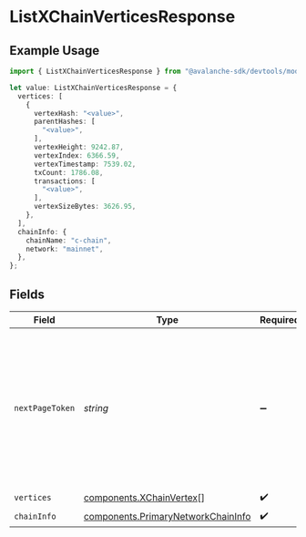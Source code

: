 # ListXChainVerticesResponse

## Example Usage

```typescript
import { ListXChainVerticesResponse } from "@avalanche-sdk/devtools/models/components";

let value: ListXChainVerticesResponse = {
  vertices: [
    {
      vertexHash: "<value>",
      parentHashes: [
        "<value>",
      ],
      vertexHeight: 9242.87,
      vertexIndex: 6366.59,
      vertexTimestamp: 7539.02,
      txCount: 1786.08,
      transactions: [
        "<value>",
      ],
      vertexSizeBytes: 3626.95,
    },
  ],
  chainInfo: {
    chainName: "c-chain",
    network: "mainnet",
  },
};
```

## Fields

| Field                                                                                                                                  | Type                                                                                                                                   | Required                                                                                                                               | Description                                                                                                                            |
| -------------------------------------------------------------------------------------------------------------------------------------- | -------------------------------------------------------------------------------------------------------------------------------------- | -------------------------------------------------------------------------------------------------------------------------------------- | -------------------------------------------------------------------------------------------------------------------------------------- |
| `nextPageToken`                                                                                                                        | *string*                                                                                                                               | :heavy_minus_sign:                                                                                                                     | A token, which can be sent as `pageToken` to retrieve the next page. If this field is omitted or empty, there are no subsequent pages. |
| `vertices`                                                                                                                             | [components.XChainVertex](../../models/components/xchainvertex.md)[]                                                                   | :heavy_check_mark:                                                                                                                     | N/A                                                                                                                                    |
| `chainInfo`                                                                                                                            | [components.PrimaryNetworkChainInfo](../../models/components/primarynetworkchaininfo.md)                                               | :heavy_check_mark:                                                                                                                     | N/A                                                                                                                                    |